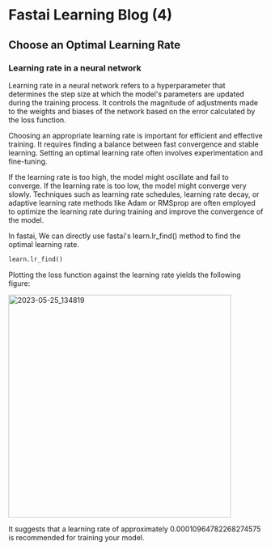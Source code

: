 # Fastai Learning Blog (4)


## Choose an Optimal Learning Rate

### Learning rate in a neural network

Learning rate in a neural network refers to a hyperparameter that determines the step size at which the model's parameters are updated during the training process. It controls the magnitude of adjustments made to the weights and biases of the network based on the error calculated by the loss function.

Choosing an appropriate learning rate is important for efficient and effective training. It requires finding a balance between fast convergence and stable learning. Setting an optimal learning rate often involves experimentation and fine-tuning.

If the learning rate is too high, the model might oscillate and fail to converge. If the learning rate is too low, the model might converge very slowly. Techniques such as learning rate schedules, learning rate decay, or adaptive learning rate methods like Adam or RMSprop are often employed to optimize the learning rate during training and improve the convergence of the model.


In fastai, We can directly use fastai's learn.lr_find() method to find the optimal learning rate.

```python
learn.lr_find()
```

Plotting the loss function against the learning rate yields the following figure:

<img width="440" alt="2023-05-25_134819" src="https://github.com/HongdaZhou-cloud/HongdaZhou-cloud.github.io/assets/132418400/d61e5db4-312b-4cca-9e40-da567a57270a">

It suggests that a learning rate of approximately 0.00010964782268274575 is recommended for training your model.
